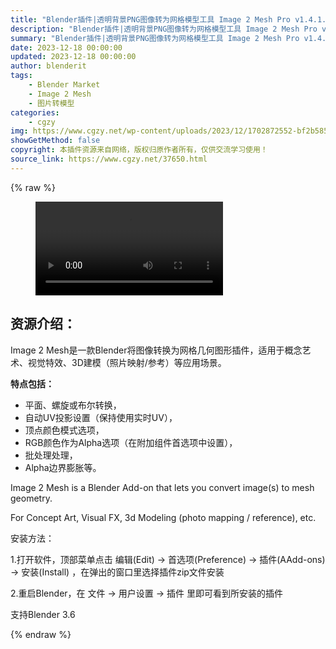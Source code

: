 ```yaml
---
title: "Blender插件|透明背景PNG图像转为网格模型工具 Image 2 Mesh Pro v1.4.1.3"
description: "Blender插件|透明背景PNG图像转为网格模型工具 Image 2 Mesh Pro v1.4.1.3"
summary: "Blender插件|透明背景PNG图像转为网格模型工具 Image 2 Mesh Pro v1.4.1.3"
date: 2023-12-18 00:00:00
updated: 2023-12-18 00:00:00
author: blenderit
tags: 
    - Blender Market
    - Image 2 Mesh
    - 图片转模型
categories:
    - cgzy
img: https://www.cgzy.net/wp-content/uploads/2023/12/1702872552-bf2b585aaeb7a04.webp
showGetMethod: false
copyright: 本插件资源来自网络，版权归原作者所有，仅供交流学习使用！
source_link: https://www.cgzy.net/37650.html
---
```


{% raw %}
<figure class="wp-block-video aligncenter"><video controls src="http://cloud.video.taobao.com/play/u/null/p/1/e/6/t/1/442938423185.mp4"></video></figure><div class="wp-block-pandastudio-title"><div class="title_style_01"><h2 id="h2-0">资源介绍：</h2></div></div><p class="is-style-text-indent-2em">Image 2 Mesh是一款Blender将图像转换为网格几何图形插件，适用于概念艺术、视觉特效、3D建模（照片映射/参考）等应用场景。</p><p><strong>特点包括：</strong></p><ul>
<li>平面、螺旋或布尔转换，</li>



<li>自动UV投影设置（保持使用实时UV），</li>



<li>顶点颜色模式选项，</li>



<li>RGB颜色作为Alpha选项（在附加组件首选项中设置），</li>



<li>批处理处理，</li>



<li>Alpha边界膨胀等。</li>
</ul><p>Image 2 Mesh is a Blender Add-on that lets you convert image(s) to mesh geometry.</p><p>For Concept Art, Visual FX, 3d Modeling (photo mapping / reference), etc.</p><div class="wp-block-pandastudio-title"><div class="title_style_01"><p>安装方法：</p></div></div><p>1.打开软件，顶部菜单点击 编辑(Edit) → 首选项(Preference) → 插件(AAdd-ons) → 安装(Install) ，在弹出的窗口里选择插件zip文件安装</p><p>2.重启Blender，在 文件 → 用户设置 → 插件 里即可看到所安装的插件</p><div class="wp-block-pandastudio-tips"><div class="tip success "><p>支持Blender 3.6</p>
</div></div>
<div style="display: none">cgzy</div>
{% endraw %}